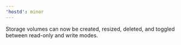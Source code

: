 ```yaml
---
'hostd': minor
---
```


Storage volumes can now be created, resized, deleted, and toggled between read-only and write modes.

